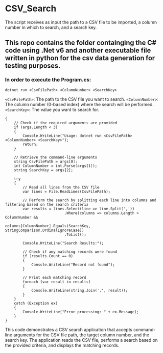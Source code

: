 # CSV_Search
The script receives as input the path to a CSV file to be imported, a column number in which to search, and a search key.

## This repo contains the folder containging the C# code using .Net v6 and another executable file written in python for the csv data generation for testing purposes.

### In order to execute the Program.cs:

`dotnet run <CsvFilePath> <ColumnNumber> <SearchKey>`

`<CsvFilePath>`: The path to the CSV file you want to search.
`<ColumnNumber>`: The column number (0-based index) where the search will be performed.
`<SearchKey>`: The value you want to search for.

```public static void Main(string[] args)
{
    // Check if the required arguments are provided
    if (args.Length < 3)
    {
        Console.WriteLine("Usage: dotnet run <CsvFilePath> <ColumnNumber> <SearchKey>");
        return;
    }

    // Retrieve the command-line arguments
    string CsvFilePath = args[0];
    int ColumnNumber = int.Parse(args[1]);
    string SearchKey = args[2];

    try
    {
        // Read all lines from the CSV file
        var lines = File.ReadLines(CsvFilePath);

        // Perform the search by splitting each line into columns and filtering based on the search criteria
        var results = lines.Select(line => line.Split(','))
                           .Where(columns => columns.Length > ColumnNumber &&
                                            columns[ColumnNumber].Equals(SearchKey, StringComparison.OrdinalIgnoreCase))
                           .ToList();

        Console.WriteLine("Search Results:");

        // Check if any matching records were found
        if (results.Count == 0)
        {
            Console.WriteLine("Record not found");
        }

        // Print each matching record
        foreach (var result in results)
        {
            Console.WriteLine(string.Join(',', result));
        }
    }
    catch (Exception ex)
    {
        Console.WriteLine("Error processing: " + ex.Message);
    }
}
```
This code demonstrates a CSV search application that accepts command-line arguments for the CSV file path, the target column number, and the search key. The application reads the CSV file, performs a search based on the provided criteria, and displays the matching records.
